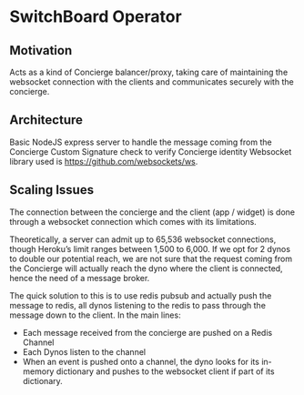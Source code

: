 # SwitchBoard Operator

## Motivation
Acts as a kind of Concierge balancer/proxy, taking care of maintaining the websocket connection with the clients and communicates securely with the concierge.

## Architecture

Basic NodeJS express server to handle the message coming from the Concierge
Custom Signature check to verify Concierge identity
Websocket library used is https://github.com/websockets/ws.

## Scaling Issues

The connection between the concierge and the client (app / widget) is done through a websocket connection which comes with its limitations.

Theoretically, a server can admit up to 65,536 websocket connections, though Heroku’s limit ranges between 1,500 to 6,000. 
If we opt for 2 dynos to double our potential reach, we are not sure that the request coming from the Concierge will actually reach the dyno where the client is connected, hence the need of a message broker.

The quick solution to this is to use redis pubsub and actually push the message to redis, all dynos listening to the redis to pass through the message down to the client.
In the main lines:
- Each message received from the concierge are pushed on a Redis Channel
- Each Dynos listen to the channel
- When an event is pushed onto a channel, the dyno looks for its in-memory dictionary and pushes to the websocket client if part of its dictionary.
